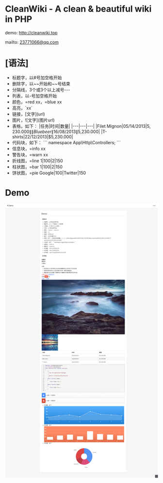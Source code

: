 # CleanWiki - A clean & beautiful wiki in PHP

demo: http://cleanwiki.top

mailto: 23771066@qq.com


# [语法]
- 标题字，以#号加空格开始
- 删除字，以\~\~开始和\~\~号结束
- 分隔线，3个或3个以上减号---
- 列表，以-号加空格开始
- 颜色，=red xx，=blue xx
- 高亮，\`xx\`
- 链接，\[文字\]\(url\)
- 图片，\!\[文字\]\(图片url\)
- 表格，如下：
\|任务\|时间\|数量\|
\|---\|---\|---\|
\|Filet Mignon\|05/14/2013\|$5,230.000\|
\|Blue beer\|16/08/2013\|$5,230.000\|
\|T-shirts\|22/12/2013\|$5,230.000\|
- 代码块，如下：
\`\`\`
namespace App\Http\Controllers;
\`\`\`
- 信息块，=info xx
- 警告块，=warn xx
- 折线图，=line 1\|100\|2\|150
- 柱状图，=bar 1\|100\|2\|150
- 饼状图，=pie Google\|100\|Twitter\|150

# Demo
![Demo](demo.png)